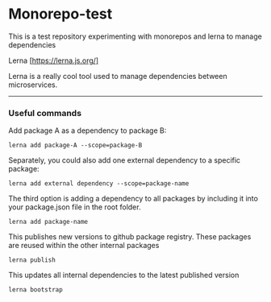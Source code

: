 # Monorepo-test

This is a test repository experimenting with monorepos and lerna to manage dependencies

Lerna [https://lerna.js.org/]

Lerna is a really cool tool used to manage dependencies between microservices.

---
### Useful commands

Add package A as a dependency to package B:
```
lerna add package-A --scope=package-B
```

Separately, you could also add one external dependency to a specific package:
```
lerna add external dependency --scope=package-name
```


The third option is adding a dependency to all packages by including it into your package.json file in the root folder.
```
lerna add package-name
```

This publishes new versions to github package registry. These packages are reused within the other internal packages
```
lerna publish
```

This updates all internal dependencies to the latest published version
```
lerna bootstrap
```

